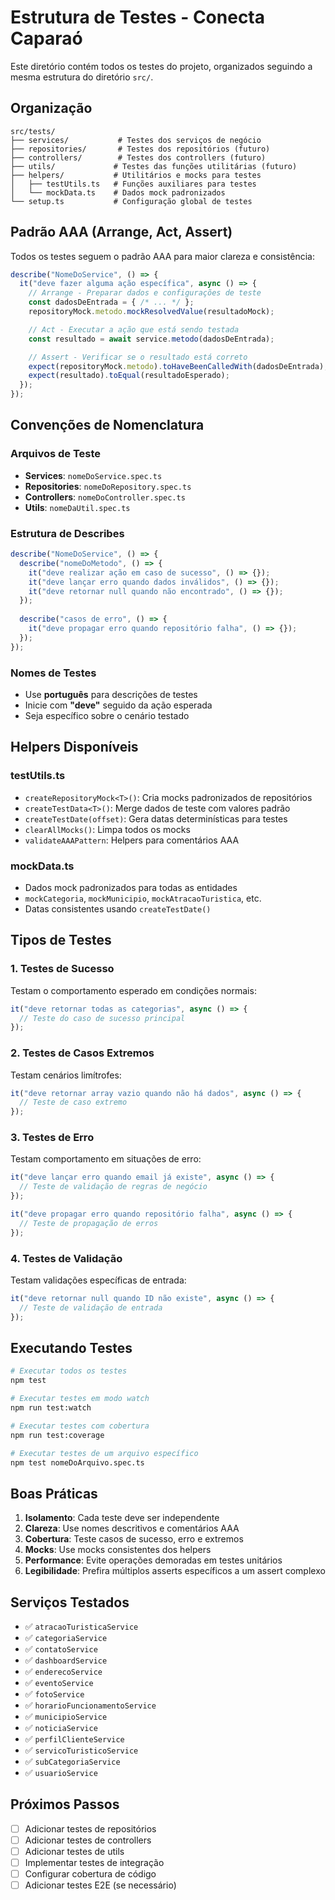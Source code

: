 # Estrutura de Testes - Conecta Caparaó

Este diretório contém todos os testes do projeto, organizados seguindo a mesma estrutura do diretório `src/`.

## Organização

```
src/tests/
├── services/           # Testes dos serviços de negócio
├── repositories/       # Testes dos repositórios (futuro)
├── controllers/        # Testes dos controllers (futuro)
├── utils/             # Testes das funções utilitárias (futuro)
├── helpers/           # Utilitários e mocks para testes
│   ├── testUtils.ts   # Funções auxiliares para testes
│   └── mockData.ts    # Dados mock padronizados
└── setup.ts           # Configuração global de testes
```

## Padrão AAA (Arrange, Act, Assert)

Todos os testes seguem o padrão AAA para maior clareza e consistência:

```typescript
describe("NomeDoService", () => {
  it("deve fazer alguma ação específica", async () => {
    // Arrange - Preparar dados e configurações de teste
    const dadosDeEntrada = { /* ... */ };
    repositoryMock.metodo.mockResolvedValue(resultadoMock);

    // Act - Executar a ação que está sendo testada
    const resultado = await service.metodo(dadosDeEntrada);

    // Assert - Verificar se o resultado está correto
    expect(repositoryMock.metodo).toHaveBeenCalledWith(dadosDeEntrada);
    expect(resultado).toEqual(resultadoEsperado);
  });
});
```

## Convenções de Nomenclatura

### Arquivos de Teste
- **Services**: `nomeDoService.spec.ts`
- **Repositories**: `nomeDoRepository.spec.ts`
- **Controllers**: `nomeDoController.spec.ts`
- **Utils**: `nomeDaUtil.spec.ts`

### Estrutura de Describes
```typescript
describe("NomeDoService", () => {
  describe("nomeDoMetodo", () => {
    it("deve realizar ação em caso de sucesso", () => {});
    it("deve lançar erro quando dados inválidos", () => {});
    it("deve retornar null quando não encontrado", () => {});
  });
  
  describe("casos de erro", () => {
    it("deve propagar erro quando repositório falha", () => {});
  });
});
```

### Nomes de Testes
- Use **português** para descrições de testes
- Inicie com **"deve"** seguido da ação esperada
- Seja específico sobre o cenário testado

## Helpers Disponíveis

### testUtils.ts
- `createRepositoryMock<T>()`: Cria mocks padronizados de repositórios
- `createTestData<T>()`: Merge dados de teste com valores padrão
- `createTestDate(offset)`: Gera datas determinísticas para testes
- `clearAllMocks()`: Limpa todos os mocks
- `validateAAAPattern`: Helpers para comentários AAA

### mockData.ts
- Dados mock padronizados para todas as entidades
- `mockCategoria`, `mockMunicipio`, `mockAtracaoTuristica`, etc.
- Datas consistentes usando `createTestDate()`

## Tipos de Testes

### 1. Testes de Sucesso
Testam o comportamento esperado em condições normais:
```typescript
it("deve retornar todas as categorias", async () => {
  // Teste do caso de sucesso principal
});
```

### 2. Testes de Casos Extremos
Testam cenários limítrofes:
```typescript
it("deve retornar array vazio quando não há dados", async () => {
  // Teste de caso extremo
});
```

### 3. Testes de Erro
Testam comportamento em situações de erro:
```typescript
it("deve lançar erro quando email já existe", async () => {
  // Teste de validação de regras de negócio
});

it("deve propagar erro quando repositório falha", async () => {
  // Teste de propagação de erros
});
```

### 4. Testes de Validação
Testam validações específicas de entrada:
```typescript
it("deve retornar null quando ID não existe", async () => {
  // Teste de validação de entrada
});
```

## Executando Testes

```bash
# Executar todos os testes
npm test

# Executar testes em modo watch
npm run test:watch

# Executar testes com cobertura
npm run test:coverage

# Executar testes de um arquivo específico
npm test nomeDoArquivo.spec.ts
```

## Boas Práticas

1. **Isolamento**: Cada teste deve ser independente
2. **Clareza**: Use nomes descritivos e comentários AAA
3. **Cobertura**: Teste casos de sucesso, erro e extremos
4. **Mocks**: Use mocks consistentes dos helpers
5. **Performance**: Evite operações demoradas em testes unitários
6. **Legibilidade**: Prefira múltiplos asserts específicos a um assert complexo

## Serviços Testados

- ✅ `atracaoTuristicaService`
- ✅ `categoriaService`
- ✅ `contatoService`
- ✅ `dashboardService`
- ✅ `enderecoService`
- ✅ `eventoService`
- ✅ `fotoService`
- ✅ `horarioFuncionamentoService`
- ✅ `municipioService`
- ✅ `noticiaService`
- ✅ `perfilClienteService`
- ✅ `servicoTuristicoService`
- ✅ `subCategoriaService`
- ✅ `usuarioService`

## Próximos Passos

- [ ] Adicionar testes de repositórios
- [ ] Adicionar testes de controllers
- [ ] Adicionar testes de utils
- [ ] Implementar testes de integração
- [ ] Configurar cobertura de código
- [ ] Adicionar testes E2E (se necessário)
